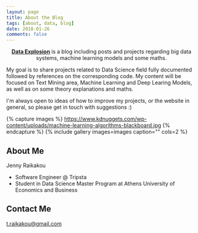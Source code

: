 ```yaml
---
layout: page
title: About the Blog
tags: [about, data, blog]
date: 2018-01-26
comments: false
---
```

    
<center><a href="https://eraikakou.github.io/"><b>Data Explosion</b></a> is a blog including posts and projects regarding big data systems, machine learning models and some maths.</center>

My goal is to share projects related to Data Science field fully documented followed by references on the corresponding code. My content will be focused on Text Mining area, Machine Learning and Deep Learing Models, as well as on some theory explanations and maths. 

I'm always open to ideas of how to improve my projects, or the website in general, so please get in touch with suggestions :) 

{% capture images %} https://www.kdnuggets.com/wp-content/uploads/machine-learning-algorithms-blackboard.jpg {% endcapture %} {% include gallery images=images caption="" cols=2 %}

## About Me

Jenny Raikakou
* Software Engineer @ Tripsta
* Student in Data Science Master Program at Athens University of Economics and Business

## Contact Me
t.raikakou@gmail.com